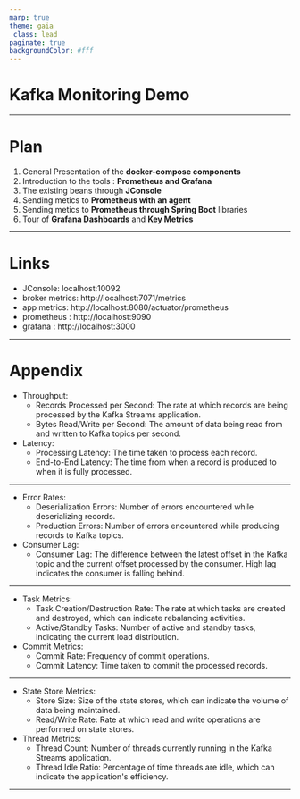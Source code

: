 ```yaml
---
marp: true
theme: gaia
_class: lead
paginate: true
backgroundColor: #fff
---
```


# Kafka Monitoring Demo

---

# Plan

1. General Presentation of the **docker-compose components**
1. Introduction to the tools : **Prometheus and Grafana**
1. The existing beans through **JConsole**
1. Sending metics to **Prometheus with an agent**
1. Sending metics to **Prometheus through Spring Boot** libraries
1. Tour of **Grafana Dashboards** and **Key Metrics**

---

# Links

* JConsole: localhost:10092
* broker metrics: http://localhost:7071/metrics
* app metrics: http://localhost:8080/actuator/prometheus
* prometheus : http://localhost:9090
* grafana : http://localhost:3000

---

# Appendix

* Throughput:
    * Records Processed per Second: The rate at which records are being processed by the Kafka Streams application.
    * Bytes Read/Write per Second: The amount of data being read from and written to Kafka topics per second.
* Latency:
    * Processing Latency: The time taken to process each record.
    * End-to-End Latency: The time from when a record is produced to when it is fully processed.

<!--
Throughput:

    Records Processed per Second: kafka_streams_processor_task_process_total
    Bytes Read per Second: kafka_streams_consumer_fetch_manager_bytes_consumed_total
    Bytes Written per Second: kafka_streams_producer_outgoing_byte_rate

Latency:

    Processing Latency: kafka_streams_processor_node_avg_latency_ms
    End-to-End Latency: kafka_streams_stream_metrics_record_e2e_latency_avg

Error Rates:

    Deserialization Errors: kafka_streams_stream_metrics_deserialization_error_total
    Production Errors: kafka_streams_producer_produce_errors_total

Consumer Lag:

    Consumer Lag: kafka_consumer_group_lag

Task Metrics:

    Task Creation/Destruction Rate: kafka_streams_task_created_total / kafka_streams_task_closed_total
    Active/Standby Tasks: kafka_streams_stream_thread_active_tasks / kafka_streams_stream_thread_standby_tasks

Commit Metrics:

    Commit Rate: kafka_streams_stream_metrics_commit_total
    Commit Latency: kafka_streams_stream_metrics_commit_latency_avg

State Store Metrics:

    Store Size: kafka_streams_state_store_size_bytes
    Read/Write Rate: kafka_streams_state_store_put_latency_avg / kafka_streams_state_store_get_latency_avg

Thread Metrics:

    Thread Count: kafka_streams_thread_count
    Thread Idle Ratio: kafka_streams_stream_thread_total_idle_ratio
-->
---
* Error Rates:
    * Deserialization Errors: Number of errors encountered while deserializing records.
    * Production Errors: Number of errors encountered while producing records to Kafka topics.
* Consumer Lag:
    * Consumer Lag: The difference between the latest offset in the Kafka topic and the current offset processed by the consumer. High lag indicates the consumer is falling behind.
---
* Task Metrics:
    * Task Creation/Destruction Rate: The rate at which tasks are created and destroyed, which can indicate rebalancing activities.
    * Active/Standby Tasks: Number of active and standby tasks, indicating the current load distribution.
* Commit Metrics:
    * Commit Rate: Frequency of commit operations.
    * Commit Latency: Time taken to commit the processed records.
---
* State Store Metrics:
    * Store Size: Size of the state stores, which can indicate the volume of data being maintained.
    * Read/Write Rate: Rate at which read and write operations are performed on state stores.
* Thread Metrics:
    * Thread Count: Number of threads currently running in the Kafka Streams application.
    * Thread Idle Ratio: Percentage of time threads are idle, which can indicate the application's efficiency.

---
